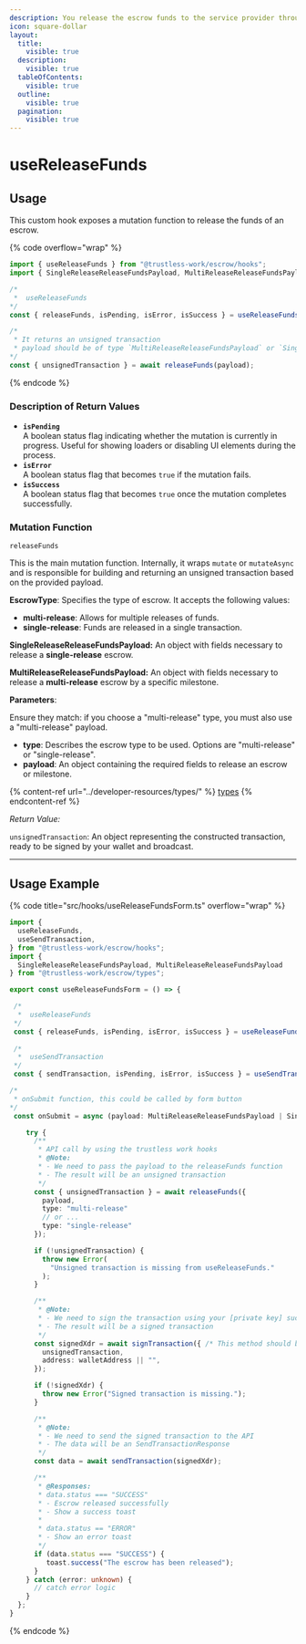 ```yaml
---
description: You release the escrow funds to the service provider through the approver.
icon: square-dollar
layout:
  title:
    visible: true
  description:
    visible: true
  tableOfContents:
    visible: true
  outline:
    visible: true
  pagination:
    visible: true
---
```


# useReleaseFunds

## Usage

This custom hook exposes a mutation function to release the funds of an escrow.

{% code overflow="wrap" %}
```typescript
import { useReleaseFunds } from "@trustless-work/escrow/hooks";
import { SingleReleaseReleaseFundsPayload, MultiReleaseReleaseFundsPayload } from "@trustless-work/escrow/types";

/*
 *  useReleaseFunds
*/
const { releaseFunds, isPending, isError, isSuccess } = useReleaseFunds();

/* 
 * It returns an unsigned transaction
 * payload should be of type `MultiReleaseReleaseFundsPayload` or `SingleReleaseReleaseFundsPayload`
*/
const { unsignedTransaction } = await releaseFunds(payload);

```
{% endcode %}

### Description of Return Values

* **`isPending`**\
  A boolean status flag indicating whether the mutation is currently in progress. Useful for showing loaders or disabling UI elements during the process.
* **`isError`**\
  A boolean status flag that becomes `true` if the mutation fails.
* **`isSuccess`**\
  A boolean status flag that becomes `true` once the mutation completes successfully.

### Mutation Function

`releaseFunds`

This is the main mutation function. Internally, it wraps `mutate` or `mutateAsync` and is responsible for building and returning an unsigned transaction based on the provided payload.

**EscrowType**: Specifies the type of escrow. It accepts the following values:

* **multi-release**: Allows for multiple releases of funds.
* **single-release**: Funds are released in a single transaction.

**SingleReleaseReleaseFundsPayload:** An object with fields necessary to release a **single-release** escrow.

**MultiReleaseReleaseFundsPayload:** An object with fields necessary to release a **multi-release** escrow by a specific milestone.

**Parameters**:

Ensure they match: if you choose a "multi-release" type, you must also use a "multi-release" payload.

* **type**: Describes the escrow type to be used. Options are "multi-release" or "single-release".
* **payload**: An object containing the required fields to release an escrow or milestone.

{% content-ref url="../developer-resources/types/" %}
[types](../developer-resources/types/)
{% endcontent-ref %}

_Return Value:_

`unsignedTransaction`: An object representing the constructed transaction, ready to be signed by your wallet and broadcast.

***

## Usage Example

{% code title="src/hooks/useReleaseFundsForm.ts" overflow="wrap" %}
```typescript
import {
  useReleaseFunds,
  useSendTransaction,
} from "@trustless-work/escrow/hooks";
import {
  SingleReleaseReleaseFundsPayload, MultiReleaseReleaseFundsPayload
} from "@trustless-work/escrow/types";

export const useReleaseFundsForm = () => {

 /*
  *  useReleaseFunds
 */
 const { releaseFunds, isPending, isError, isSuccess } = useReleaseFunds();
 
 /*
  *  useSendTransaction
 */
 const { sendTransaction, isPending, isError, isSuccess } = useSendTransaction();

/*
 * onSubmit function, this could be called by form button
*/
 const onSubmit = async (payload: MultiReleaseReleaseFundsPayload | SingleReleaseReleaseFundsPayload) => {

    try {
      /**
       * API call by using the trustless work hooks
       * @Note:
       * - We need to pass the payload to the releaseFunds function
       * - The result will be an unsigned transaction
       */
      const { unsignedTransaction } = await releaseFunds({
        payload,
        type: "multi-release"
        // or ...
        type: "single-release"
      });

      if (!unsignedTransaction) {
        throw new Error(
          "Unsigned transaction is missing from useReleaseFunds."
        );
      }

      /**
       * @Note:
       * - We need to sign the transaction using your [private key] such as wallet
       * - The result will be a signed transaction
       */
      const signedXdr = await signTransaction({ /* This method should be provided by the wallet */
        unsignedTransaction,
        address: walletAddress || "",
      });

      if (!signedXdr) {
        throw new Error("Signed transaction is missing.");
      }

      /**
       * @Note:
       * - We need to send the signed transaction to the API
       * - The data will be an SendTransactionResponse
       */
      const data = await sendTransaction(signedXdr);

      /**
       * @Responses:
       * data.status === "SUCCESS"
       * - Escrow released successfully
       * - Show a success toast
       *
       * data.status == "ERROR"
       * - Show an error toast
       */
      if (data.status === "SUCCESS") {
         toast.success("The escrow has been released");
      }
    } catch (error: unknown) {
      // catch error logic
    }
  };
}

```
{% endcode %}

